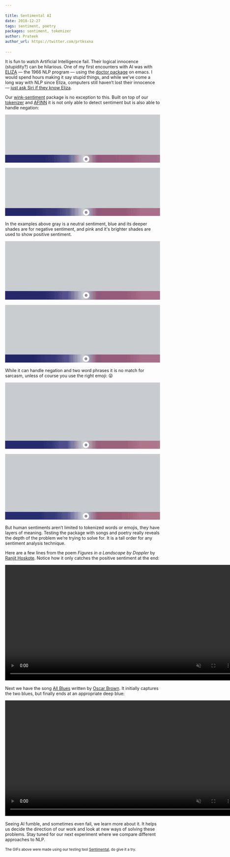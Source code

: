 ```yaml
---

title: Sentimental AI
date: 2018-12-27
tags: sentiment, poetry
packages: sentiment, tokenizer
author: Prateek
author_url: https://twitter.com/prtksxna

---
```


It is fun to watch Artificial Intelligence fail. Their logical innocence (stupidity?) can be hilarious. One of my first encounters with AI was with [ELIZA](https://en.wikipedia.org/wiki/ELIZA) — the 1966 NLP program — using the [doctor package](https://www.emacswiki.org/emacs/EmacsDoctor) on emacs. I would spend hours making it say stupid things, and while we’ve come a long way with NLP since Eliza, computers still haven’t lost their innocence — [just ask Siri if they know Eliza](https://twitter.com/winkjs_org/status/1078175972678094848).

Our [wink-sentiment](https://github.com/winkjs/wink-sentiment) package is no exception to this. Built on top of our [tokenizer](https://github.com/winkjs/wink-tokenizer) and [AFINN](https://arxiv.org/abs/1103.2903) it is not only able to detect sentiment but is also able to handle negation:

<a href="http://winkjs.org/sentimental/index.html?text=Today was fun!"><img src="/images/today-was-fun.gif"/></a>

<a href="http://winkjs.org/sentimental/index.html?text=Today was not fun."><img src="/images/today-was-not-fun.gif"/></a>


In the examples above gray is a neutral sentiment, blue and its deeper shades are for negative sentiment, and pink and it's brighter shades are used to show positive sentiment.

<a href="http://winkjs.org/sentimental/index.html?text=Sometimes I can be so short sighted."><img src="/images/short-sighted.gif"/></a>

<a href="http://winkjs.org/sentimental/index.html?text=Not so well done my son! I am unhappy."><img src="/images/well-done.gif"/></a>

While it can handle negation and two word phrases it is no match for sarcasm, unless of course you use the right emoji: 😝

<a href="http://winkjs.org/sentimental/index.html?text=Traffic%20%20on%20my%20way%20back%20is%0Djust%20what%20I%20needed%20%0DThis%20is%20great!%20%20Terrific!"><img src="/images/traffic.gif"/></a>

<a href="http://winkjs.org/sentimental/index.html?text=Traffic%20%F0%9F%9A%AB%20on%20my%20way%20back%20is%0Djust%20what%20I%20needed%20%F0%9F%98%A9%F0%9F%98%A0%0DThis%20is%20great!%20%F0%9F%98%92%20Terrific!%20%F0%9F%98%90"><img src="/images/traffic-emoji.gif"/></a>

But human sentiments aren’t limited to tokenized words or emojis, they have layers of meaning. Testing the package with songs and poetry really reveals the depth of the problem we’re trying to solve for. It is a tall order for any sentiment analysis technique.

Here are a few lines from the poem *Figures in a Landscape by Doppler* by [Ranjit Hoskote](https://en.wikipedia.org/wiki/Ranjit_Hoskote). Notice how it only catches the positive sentiment at the end:

<video muted autoplay loop width="750">
  <source src="/images/earthquakes.mp4" type="video/mp4">
  <source src="/images/earthquakes.webm" type="video/webm">
  <p>Your browser doesn't support HTML5 video. Here is
     a <a href="/images/earthquakes.mp4">link to the video</a> instead.</p>
</video>

Next we have the song [All Blues](https://en.wikipedia.org/wiki/All_Blues) written by [Oscar Brown](https://en.wikipedia.org/wiki/Oscar_Brown). It initially captures the two blues, but finally ends at an appropriate deep blue:

<video muted autoplay loop width="750">
  <source src="/images/blues.mp4" type="video/mp4">
  <source src="/images/blues.webm" type="video/webm">
  <p>Your browser doesn't support HTML5 video. Here is
     a <a href="/images/blues.mp4">link to the video</a> instead.</p>
</video>

Seeing AI fumble, and sometimes even fail, we learn more about it. It helps us decide the direction of our work and look at new ways of solving these problems. Stay tuned for our next experiment where we compare different approaches to NLP.

<small>The GIFs above were made using our testing tool [Sentimental](http://winkjs.org/sentimental), do give it a try.</small>

<meta name="twitter:card" content="summary" />
<meta name="twitter:site" content="@winkjs_org" />
<meta name="twitter:creator" content="@prtksxna" />
<meta property="og:url" content="https://winkjs.org/blog/sentimental-ai.html" />
<meta property="og:title" content="Sentimental AI" />
<meta property="og:description" content="Human sentiments aren’t limited to tokenized words or emojis, they have layers of meaning." />
<meta property="og:image" content="https://winkjs.org/images/traffic-emoji.gif" />
